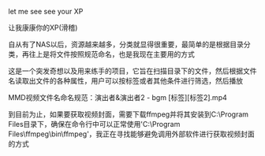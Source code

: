 let me see see your XP

让我康康你的XP(滑稽)

自从有了NAS以后，资源越来越多，分类就显得很重要，最简单的是根据目录分类，再往上是将文件按照规范命名，也是我现在主要用的方式

这是一个突发奇想以及用来练手的项目，它旨在扫描目录下的文件，然后根据文件名读取出文件的各种属性，用户可以按标签或者其他条件进行筛选，然后播放

MMD视频文件名命名规范：演出者&演出者2 - bgm [标签][标签2].mp4

到目前为止，如果要获取视频封面，需要下载ffmpeg并将其安装到C:\Program Files目录下，确保在命令行中可以正常使用'C:\Program Files\ffmpeg\bin\ffmpeg'，我正在寻找能够避免调用外部软件进行获取视频封面的方式